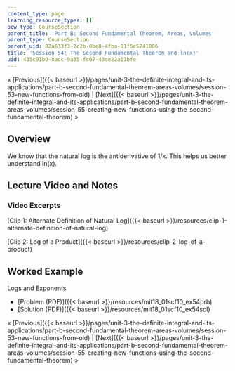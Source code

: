 ```yaml
---
content_type: page
learning_resource_types: []
ocw_type: CourseSection
parent_title: 'Part B: Second Fundamental Theorem, Areas, Volumes'
parent_type: CourseSection
parent_uid: 82a633f3-2c2b-0be8-4fba-01f5e5741006
title: 'Session 54: The Second Fundamental Theorem and ln(x)'
uid: 435c91b0-8acc-9a35-fc07-48ce22a11bfe
---
```


« [Previous]({{< baseurl >}}/pages/unit-3-the-definite-integral-and-its-applications/part-b-second-fundamental-theorem-areas-volumes/session-53-new-functions-from-old) | [Next]({{< baseurl >}}/pages/unit-3-the-definite-integral-and-its-applications/part-b-second-fundamental-theorem-areas-volumes/session-55-creating-new-functions-using-the-second-fundamental-theorem) »

Overview
--------

We know that the natural log is the antiderivative of 1/x. This helps us better understand ln(x).

Lecture Video and Notes
-----------------------

### Video Excerpts

[Clip 1: Alternate Definition of Natural Log]({{< baseurl >}}/resources/clip-1-alternate-definition-of-natural-log)

[Clip 2: Log of a Product]({{< baseurl >}}/resources/clip-2-log-of-a-product)

Worked Example
--------------

Logs and Exponents

*   [Problem (PDF)]({{< baseurl >}}/resources/mit18_01scf10_ex54prb)
*   [Solution (PDF)]({{< baseurl >}}/resources/mit18_01scf10_ex54sol)

« [Previous]({{< baseurl >}}/pages/unit-3-the-definite-integral-and-its-applications/part-b-second-fundamental-theorem-areas-volumes/session-53-new-functions-from-old) | [Next]({{< baseurl >}}/pages/unit-3-the-definite-integral-and-its-applications/part-b-second-fundamental-theorem-areas-volumes/session-55-creating-new-functions-using-the-second-fundamental-theorem) »